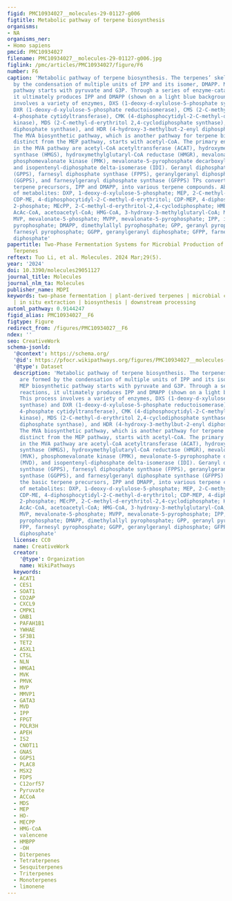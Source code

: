 ```yaml
---
figid: PMC10934027__molecules-29-01127-g006
figtitle: Metabolic pathway of terpene biosynthesis
organisms:
- NA
organisms_ner:
- Homo sapiens
pmcid: PMC10934027
filename: PMC10934027__molecules-29-01127-g006.jpg
figlink: /pmc/articles/PMC10934027/figure/F6
number: F6
caption: 'Metabolic pathway of terpene biosynthesis. The terpenes’ skeletons are formed
  by the condensation of multiple units of IPP and its isomer, DMAPP. MEP biosynthetic
  pathway starts with pyruvate and G3P. Through a series of enzyme-catalyzed reactions,
  it ultimately produces IPP and DMAPP (shown on a light blue background). This process
  involves a variety of enzymes, DXS (1-deoxy-d-xylulose-5-phosphate synthase) and
  DXR (1-deoxy-d-xylulose-5-phosphate reductoisomerase), CMS (2-C-methyl-d-erythritol
  4-phosphate cytidyltransferase), CMK (4-diphosphocytidyl-2-C-methyl-d-erythritol
  kinase), MDS (2-C-methyl-d-erythritol 2,4-cyclodiphosphate synthase), HDS (4-hydroxy-3-methylbut-2-enyl
  diphosphate synthase), and HDR (4-hydroxy-3-methylbut-2-enyl diphosphate reductase).
  The MVA biosynthetic pathway, which is another pathway for terpene biosynthesis,
  distinct from the MEP pathway, starts with acetyl-CoA. The primary enzymes involved
  in the MVA pathway are acetyl-CoA acetyltransferase (ACAT), hydroxymethylglutaryl-CoA
  synthase (HMGS), hydroxymethylglutaryl-CoA reductase (HMGR), mevalonate kinase (MVK),
  phosphomevalonate kinase (PMK), mevalonate-5-pyrophosphate decarboxylase (MVD),
  and isopentenyl-diphosphate delta-isomerase (IDI). Geranyl diphosphate synthase
  (GPPS), farnesyl diphosphate synthase (FPPS), geranylgeranyl diphosphate synthase
  (GGPPS), and farnesylgeranyl diphosphate synthase (GFPPS) TPs convert the basic
  terpene precursors, IPP and DMAPP, into various terpene compounds. Abbreviation
  of metabolites: DXP, 1-deoxy-d-xylulose-5-phosphate; MEP, 2-C-methyl-d-erythritol-4-phosphate;
  CDP-ME, 4-diphosphocytidyl-2-C-methyl-d-erythritol; CDP-MEP, 4-diphosphocytidyl-2-C-methyl-d-erythritol
  2-phosphate; MEcPP, 2-C-methyl-d-erythritol-2,4-cyclodiphosphate; HMB-PP, 4-hydroxy-3-methylbut-2-enyl-diphosphate;
  AcAc-CoA, acetoacetyl-CoA; HMG-CoA, 3-hydroxy-3-methylglutaryl-CoA; MVA, mevalonate;
  MVP, mevalonate-5-phosphate; MVPP, mevalonate-5-pyrophosphate; IPP, isopentenyl
  pyrophosphate; DMAPP, dimethylallyl pyrophosphate; GPP, geranyl pyrophosphate; FPP,
  farnesyl pyrophosphate; GGPP, geranylgeranyl diphosphate; GFPP, farnesylgeranyl
  diphosphate'
papertitle: Two-Phase Fermentation Systems for Microbial Production of Plant-Derived
  Terpenes
reftext: Tuo Li, et al. Molecules. 2024 Mar;29(5).
year: '2024'
doi: 10.3390/molecules29051127
journal_title: Molecules
journal_nlm_ta: Molecules
publisher_name: MDPI
keywords: two-phase fermentation | plant-derived terpenes | microbial cell factory
  | in situ extraction | biosynthesis | downstream processing
automl_pathway: 0.9144247
figid_alias: PMC10934027__F6
figtype: Figure
redirect_from: /figures/PMC10934027__F6
ndex: ''
seo: CreativeWork
schema-jsonld:
  '@context': https://schema.org/
  '@id': https://pfocr.wikipathways.org/figures/PMC10934027__molecules-29-01127-g006.html
  '@type': Dataset
  description: 'Metabolic pathway of terpene biosynthesis. The terpenes’ skeletons
    are formed by the condensation of multiple units of IPP and its isomer, DMAPP.
    MEP biosynthetic pathway starts with pyruvate and G3P. Through a series of enzyme-catalyzed
    reactions, it ultimately produces IPP and DMAPP (shown on a light blue background).
    This process involves a variety of enzymes, DXS (1-deoxy-d-xylulose-5-phosphate
    synthase) and DXR (1-deoxy-d-xylulose-5-phosphate reductoisomerase), CMS (2-C-methyl-d-erythritol
    4-phosphate cytidyltransferase), CMK (4-diphosphocytidyl-2-C-methyl-d-erythritol
    kinase), MDS (2-C-methyl-d-erythritol 2,4-cyclodiphosphate synthase), HDS (4-hydroxy-3-methylbut-2-enyl
    diphosphate synthase), and HDR (4-hydroxy-3-methylbut-2-enyl diphosphate reductase).
    The MVA biosynthetic pathway, which is another pathway for terpene biosynthesis,
    distinct from the MEP pathway, starts with acetyl-CoA. The primary enzymes involved
    in the MVA pathway are acetyl-CoA acetyltransferase (ACAT), hydroxymethylglutaryl-CoA
    synthase (HMGS), hydroxymethylglutaryl-CoA reductase (HMGR), mevalonate kinase
    (MVK), phosphomevalonate kinase (PMK), mevalonate-5-pyrophosphate decarboxylase
    (MVD), and isopentenyl-diphosphate delta-isomerase (IDI). Geranyl diphosphate
    synthase (GPPS), farnesyl diphosphate synthase (FPPS), geranylgeranyl diphosphate
    synthase (GGPPS), and farnesylgeranyl diphosphate synthase (GFPPS) TPs convert
    the basic terpene precursors, IPP and DMAPP, into various terpene compounds. Abbreviation
    of metabolites: DXP, 1-deoxy-d-xylulose-5-phosphate; MEP, 2-C-methyl-d-erythritol-4-phosphate;
    CDP-ME, 4-diphosphocytidyl-2-C-methyl-d-erythritol; CDP-MEP, 4-diphosphocytidyl-2-C-methyl-d-erythritol
    2-phosphate; MEcPP, 2-C-methyl-d-erythritol-2,4-cyclodiphosphate; HMB-PP, 4-hydroxy-3-methylbut-2-enyl-diphosphate;
    AcAc-CoA, acetoacetyl-CoA; HMG-CoA, 3-hydroxy-3-methylglutaryl-CoA; MVA, mevalonate;
    MVP, mevalonate-5-phosphate; MVPP, mevalonate-5-pyrophosphate; IPP, isopentenyl
    pyrophosphate; DMAPP, dimethylallyl pyrophosphate; GPP, geranyl pyrophosphate;
    FPP, farnesyl pyrophosphate; GGPP, geranylgeranyl diphosphate; GFPP, farnesylgeranyl
    diphosphate'
  license: CC0
  name: CreativeWork
  creator:
    '@type': Organization
    name: WikiPathways
  keywords:
  - ACAT1
  - CES1
  - SOAT1
  - CD2AP
  - CXCL9
  - CMPK1
  - GNB1
  - PAFAH1B1
  - YWHAE
  - SF3B1
  - TET2
  - ASXL1
  - CTSL
  - NLN
  - HMGA1
  - MVK
  - PMVK
  - MVP
  - MMVP1
  - GATA3
  - MVD
  - IPP
  - FPGT
  - POLR3H
  - APEH
  - IS2
  - CNOT11
  - GNAS
  - GGPS1
  - PLAC8
  - MSX2
  - FDPS
  - C12orf57
  - Pyruvate
  - ACCoA
  - MDS
  - MEP
  - HO-
  - MECPP
  - HMG-CoA
  - valencene
  - HMBPP
  - -OH
  - Diterpenes
  - Tetraterpenes
  - Sesquiterpenes
  - Triterpenes
  - Monoterpenes
  - limonene
---
```

